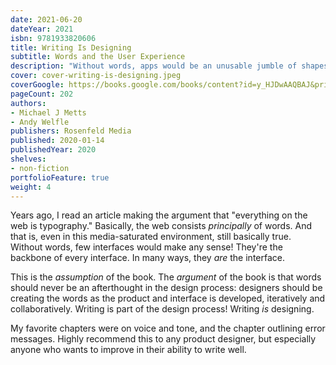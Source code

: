 ```yaml
---
date: 2021-06-20
dateYear: 2021
isbn: 9781933820606
title: Writing Is Designing
subtitle: Words and the User Experience
description: "Without words, apps would be an unusable jumble of shapes and icons, while voice interfaces and chatbots wouldn't even exist. Words make software human–centered, and require just as much thought as the branding and code. This book will show you how to give your users clarity, test your words, and collaborate with your team. You'll see that writing is designing."
cover: cover-writing-is-designing.jpeg
coverGoogle: https://books.google.com/books/content?id=y_HJDwAAQBAJ&printsec=frontcover&img=1&zoom=1&edge=curl&source=gbs_api
pageCount: 202
authors:
- Michael J Metts
- Andy Welfle
publishers: Rosenfeld Media
published: 2020-01-14
publishedYear: 2020
shelves:
- non-fiction
portfolioFeature: true
weight: 4
---
```


Years ago, I read an article making the argument that "everything on the web is typography." Basically, the web consists _principally_ of words. And that is, even in this media-saturated environment, still basically true. Without words, few interfaces would make any sense! They're the backbone of every interface. In many ways, they _are_ the interface.

This is the _assumption_ of the book. The _argument_ of the book is that words should never be an afterthought in the design process: designers should be creating the words as the product and interface is developed, iteratively and collaboratively. Writing is part of the design process! Writing _is_ designing.

My favorite chapters were on voice and tone, and the chapter outlining error messages. Highly recommend this to any product designer, but especially anyone who wants to improve in their ability to write well.